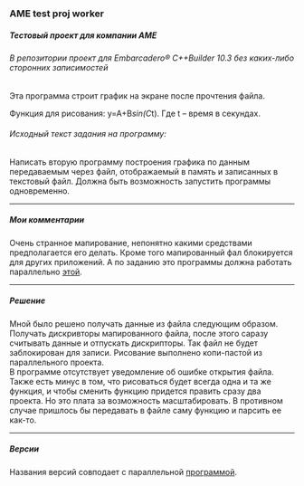 ### AME test proj worker
##### Тестовый проект для компании АМЕ  

###### В репозитории проект для Embarcadero® C++Builder 10.3 без каких-либо сторонних записимостей
Эта программа строит график на экране после прочтения файла.  

Функция для рисования: y=A+B*sin(C*t). Где t – время в секундах. 

###### Исходный текст задания на программу:  

Написать вторую программу построения графика по данным передаваемым через файл, отображаемый в память и записанных в текстовый файл. Должна быть возможность запустить программы одновременно.

---

##### Мои комментарии

Очень странное мапирование, непонятно какими средствами предполагается его делать. Кроме того мапированный фал блокируется для других приложений. А по заданию это программы должна работать параллельно [этой](http://github.com/Kirik516/AME_test_proj_worker).

---

##### Решение

Мной было решено получать данные из файла следующим образом. Получать дискривторы мапированного файла, после этого саразу считывать данные и отпускать дискрипторы. Так файл не будет заблокирован для записи.
Рисование выполнено копи-пастой из параллельного проекта.  
В программе отсутствует уведомление об ошибке открытия файла.  
Также есть минус в том, что рисоваться будет всегда одна и та же функция, и чтобы сменить функцию придется править сразу два проекта. Но это плата за возможность масштабировать. В противном случае пришлось бы передавать в файле саму функцию и парсить ее как-то.

---

##### Версии

Названия версий совподает с параллельной [программой](http://github.com/Kirik516/AME_test_proj_worker).
